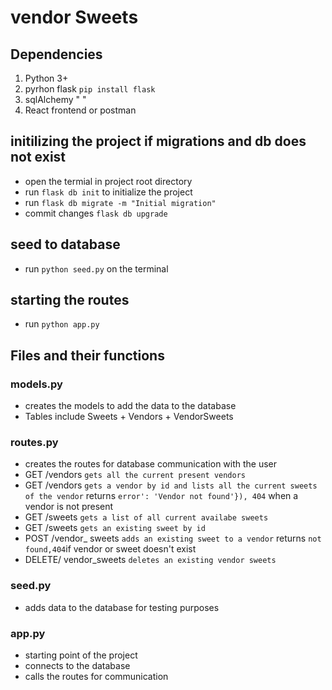 # vendor Sweets

## Dependencies
1. Python 3+
2. pyrhon flask `pip install flask`
3. sqlAlchemy "     "
4. React frontend or postman 


## initilizing the project if migrations and db does not exist
- open the termial in project root directory
- run `flask db init` to initialize the project 
- run `flask db migrate -m "Initial migration"`
- commit changes  `flask db upgrade`

## seed to database
- run `python seed.py` on the terminal

## starting the routes
- run `python app.py`

## Files and their functions

### models.py
- creates the models to add the data to the database
- Tables include Sweets + Vendors + VendorSweets

### routes.py
- creates the routes for database communication with the user
- GET /vendors `gets all the current present vendors`
- GET /vendors<id> `gets a vendor by id and lists all the current sweets of the vendor`
 returns `error': 'Vendor not found'}), 404` when a vendor is not present
- GET /sweets `gets a list of all current availabe sweets`
- GET /sweets<id> `gets an existing sweet by id`
- POST /vendor_ sweets  `adds an existing sweet to a vendor` 
 returns `not found,404`if vendor or sweet doesn't exist
- DELETE/ vendor_sweets `deletes an existing vendor sweets`

### seed.py
- adds data to the database for testing purposes

### app.py
- starting point of the project
- connects to the database
- calls the routes for communication
